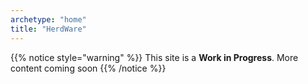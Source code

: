 ```yaml
---
archetype: "home"
title: "HerdWare"
---
```


{{% notice style="warning" %}}
This site is a **Work in Progress**.
More content coming soon
{{% /notice %}}
